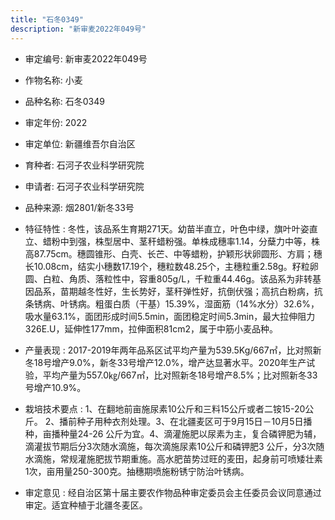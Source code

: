 ```yaml
---
title: "石冬0349"
description: "新审麦2022年049号"
---
```

* 审定编号:  新审麦2022年049号

*  作物名称:  小麦

*  品种名称:  石冬0349

*  审定年份:  2022

*  审定单位:  新疆维吾尔自治区

* 育种者:  石河子农业科学研究院

*  申请者:  石河子农业科学研究院

*  品种来源:  烟2801/新冬33号

*  特征特性 : 
冬性，该品系生育期271天。幼苗半直立，叶色中绿，旗叶叶姿直立、蜡粉中到强，株型居中、茎秆蜡粉强。单株成穗率1.14，分蘖力中等，株高87.75cm。穗圆锥形、白壳、长芒、中等蜡粉，护颖形状卵圆形、方肩；穗长10.08cm，结实小穗数17.19个，穗粒数48.25个，主穗粒重2.58g。籽粒卵圆、白粒、角质、落粒性中，容重805g/L，千粒重44.46g。该品系为非转基因品系，苗期越冬性好，生长势好，茎秆弹性好，抗倒伏强；高抗白粉病，抗条锈病、叶锈病。粗蛋白质（干基）15.39%，湿面筋（14%水分）32.6%，吸水量63.1%，面团形成时间5.5min，面团稳定时间5.3min，最大拉伸阻力326E.U，延伸性177mm，拉伸面积81cm2，属于中筋小麦品种。
 
*  产量表现 : 
2017-2019年两年品系区试平均产量为539.5Kg/667㎡，比对照新冬18号增产9.0%，新冬33号增产12.0%，增产达显著水平。2020年生产试验，平均产量为557.0㎏/667㎡，比对照新冬18号增产8.5%；比对照新冬33号增产10.9%。

*  栽培技术要点 : 
1、在翻地前亩施尿素10公斤和三料15公斤或者二铵15-20公斤。 2、播前种子用种衣剂处理。3、在北疆麦区可于9月15日－10月5日播种，亩播种量24-26 公斤为宜。4、滴灌施肥以尿素为主，复合磷钾肥为辅，滴灌拔节期后分3次随水滴施，每次滴施尿素10公斤和磷钾肥3 公斤，分3次随水滴施，常规灌施肥拔节期重施。高水肥苗势过旺的麦田，起身前可喷矮壮素1次，亩用量250-300克。抽穗期喷施粉锈宁防治叶锈病。

*  审定意见 : 
经自治区第十届主要农作物品种审定委员会主任委员会议同意通过审定。适宜种植于北疆冬麦区。
